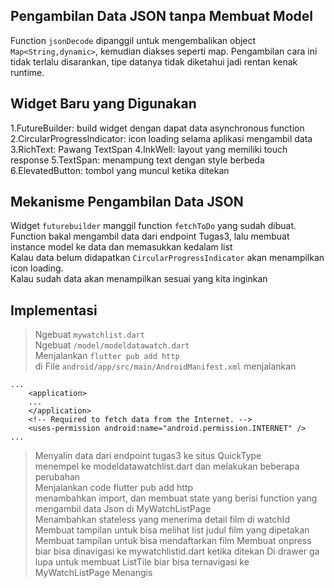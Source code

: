 ## Pengambilan Data JSON tanpa Membuat Model

Function `jsonDecode` dipanggil untuk mengembalikan object `Map<String,dynamic>`, kemudian  diakses seperti map.
Pengambilan cara ini tidak terlalu disarankan, tipe datanya tidak diketahui jadi rentan kenak runtime.

## Widget Baru yang Digunakan
1.FutureBuilder: build widget dengan dapat data asynchronous function
2.CircularProgressIndicator:  icon loading selama aplikasi mengambil data
3.RichText: Pawang TextSpan
4.InkWell: layout yang memiliki touch response
5.TextSpan: menampung text dengan style berbeda
6.ElevatedButton: tombol yang muncul ketika ditekan

## Mekanisme Pengambilan Data JSON
Widget `futurebuilder` manggil function `fetchToDo` yang sudah dibuat.<br />
Function bakal mengambil data dari endpoint Tugas3, lalu membuat instance model ke data dan memasukkan kedalam list <br />
Kalau data belum didapatkan `CircularProgressIndicator` akan menampilkan icon loading.<br />
Kalau sudah data akan menampilkan sesuai yang kita inginkan


## Implementasi

> Ngebuat `mywatchlist.dart` <br />
> Ngebuat `/model/modeldatawatch.dart`<br />
> Menjalankan `flutter pub add http`<br />
> di File `android/app/src/main/AndroidManifest.xml` menjalankan <br />
```
...
    <application>
    ...
    </application>
    <!-- Required to fetch data from the Internet. -->
    <uses-permission android:name="android.permission.INTERNET" />
...
```
> Menyalin data dari endpoint tugas3 ke situs QuickType <br>
> menempel ke modeldatawatchlist.dart dan melakukan beberapa perubahan<br>
> Menjalankan code flutter pub add http<br>
> menambahkan import, dan membuat state yang berisi function yang mengambil data Json di MyWatchListPage <br>
> Menambahkan stateless yang menerima detail film  di watchId <br>
> Membuat tampilan untuk bisa melihat list judul film yang dipetakan
> Membuat tampilan untuk bisa mendaftarkan film
> Membuat onpress biar bisa dinavigasi ke mywatchlistid.dart ketika ditekan
> Di drawer ga lupa untuk membuat ListTile biar bisa ternavigasi ke MyWatchListPage
> Menangis
